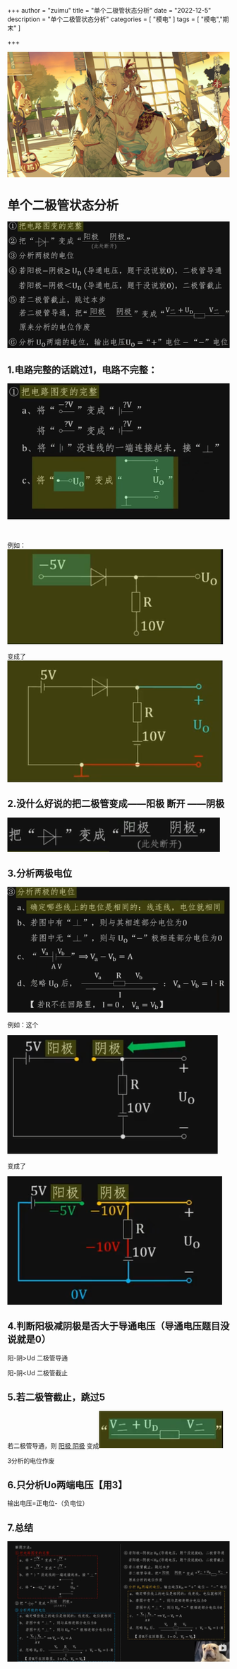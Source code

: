 +++
author = "zuimu"
title = "单个二极管状态分析"
date = "2022-12-5"
description = "单个二极管状态分析"
categories = [
    "模电"
]
tags = [
    "模电","期末"
]

+++

![](18.jpg)

# 单个二极管状态分析

![screen-capture](bf7d19c90fbdd15316108d25dc007454.png)

## 1.电路完整的话跳过1，电路不完整：

![screen-capture](115e9620ddd9ff26956c08d741a2e210.png)

<br/>

例如：![screen-capture](c75beeb619cae95df488a9104b9145e1.png)

变成了![screen-capture](25d40bbcf1ec00b6597b54dfdb04c9c4.png)

## 2.没什么好说的把二极管变成——阳极    断开    ——阴极

![screen-capture](6da13a537721e1a8490962c1d91edd0a.png)

## 3.分析两极电位

![screen-capture](043ea7123fab9750b2b0d72726ec7e7b.png)

例如：这个

![screen-capture](c8e20ecff8f3deeca64744e2a079ef65.png)

变成了

![screen-capture](fb538d39b650f38cd1f97f7ae7c4174a.png)

## 4.判断阳极减阴极是否大于导通电压（导通电压题目没说就是0）

阳-阴>Ud 二极管导通   

阳-阴<Ud 二极管截止

## 5.若二极管截止，跳过5

若二极管导通，则        <u>阳极        </u>    <u>阴极</u>      变成![screen-capture](b3ac9adf302235528014bfcd52366cf0.png)

3分析的电位作废

## 6.只分析Uo两端电压【用3】

输出电压=正电位-（负电位）

## 7.总结

![screen-capture](e02c8be6da5784babab045dbff574b0e.png)
